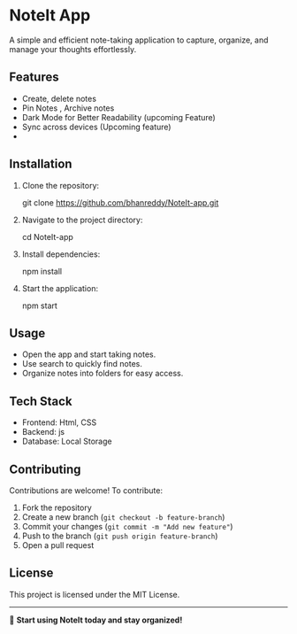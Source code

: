 # NoteIt App

A simple and efficient note-taking application to capture, organize, and manage your thoughts effortlessly.

## Features

- Create, delete notes
- Pin Notes , Archive notes
- Dark Mode for Better Readability (upcoming Feature)
- Sync across devices (Upcoming feature)
-

## Installation

1. Clone the repository:

   git clone https://github.com/bhanreddy/NoteIt-app.git

2. Navigate to the project directory:
  
   cd NoteIt-app
 
3. Install dependencies:
  
   npm install
 
4. Start the application:
 
   npm start
 

## Usage

- Open the app and start taking notes.
- Use search to quickly find notes.
- Organize notes into folders for easy access.

## Tech Stack

- Frontend: Html, CSS
- Backend: js
- Database: Local Storage

## Contributing

Contributions are welcome! To contribute:

1. Fork the repository
2. Create a new branch (`git checkout -b feature-branch`)
3. Commit your changes (`git commit -m "Add new feature"`)
4. Push to the branch (`git push origin feature-branch`)
5. Open a pull request

## License

This project is licensed under the MIT License.

---

🚀 **Start using NoteIt today and stay organized!**

